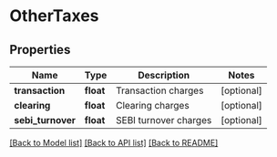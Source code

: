 # OtherTaxes

## Properties
Name | Type | Description | Notes
------------ | ------------- | ------------- | -------------
**transaction** | **float** | Transaction charges | [optional] 
**clearing** | **float** | Clearing charges | [optional] 
**sebi_turnover** | **float** | SEBI turnover charges | [optional] 

[[Back to Model list]](../README.md#documentation-for-models) [[Back to API list]](../README.md#documentation-for-api-endpoints) [[Back to README]](../README.md)

